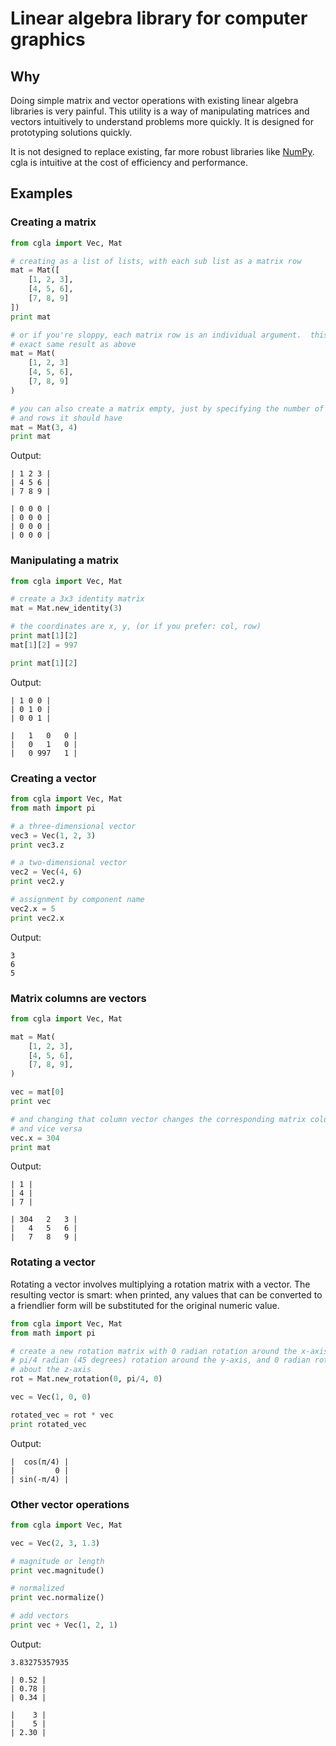Linear algebra library for computer graphics
============================================

Why
---

Doing simple matrix and vector operations with existing linear algebra libraries
is very painful.  This utility is a way of manipulating matrices
and vectors intuitively to understand problems more quickly.  It is designed
for prototyping solutions quickly.

It is not designed to replace existing, far more robust libraries like
[NumPy](http://www.numpy.org/).  cgla is intuitive at the cost of
efficiency and performance.

Examples
--------

### Creating a matrix

```python
from cgla import Vec, Mat

# creating as a list of lists, with each sub list as a matrix row
mat = Mat([
    [1, 2, 3],
    [4, 5, 6],
    [7, 8, 9]
])
print mat

# or if you're sloppy, each matrix row is an individual argument.  this has the
# exact same result as above
mat = Mat(
	[1, 2, 3]
	[4, 5, 6],
	[7, 8, 9]
)

# you can also create a matrix empty, just by specifying the number of columns
# and rows it should have
mat = Mat(3, 4)
print mat
```

Output:
```
| 1 2 3 |
| 4 5 6 |
| 7 8 9 |

| 0 0 0 |
| 0 0 0 |
| 0 0 0 |
| 0 0 0 |
```

### Manipulating a matrix
```python
from cgla import Vec, Mat

# create a 3x3 identity matrix
mat = Mat.new_identity(3)

# the coordinates are x, y, (or if you prefer: col, row)
print mat[1][2]
mat[1][2] = 997

print mat[1][2]
```

Output:
```
| 1 0 0 |
| 0 1 0 |
| 0 0 1 |

|   1   0   0 |
|   0   1   0 |
|   0 997   1 |
```

### Creating a vector

```python
from cgla import Vec, Mat
from math import pi

# a three-dimensional vector
vec3 = Vec(1, 2, 3)
print vec3.z

# a two-dimensional vector
vec2 = Vec(4, 6)
print vec2.y  

# assignment by component name
vec2.x = 5
print vec2.x
```

Output:
```
3
6
5
```

### Matrix columns are vectors
```python
from cgla import Vec, Mat

mat = Mat(
	[1, 2, 3],
	[4, 5, 6],
	[7, 8, 9],
)

vec = mat[0]
print vec

# and changing that column vector changes the corresponding matrix column
# and vice versa
vec.x = 304
print mat
```

Output:
```
| 1 |
| 4 |
| 7 |

| 304   2   3 |
|   4   5   6 |
|   7   8   9 |
```

### Rotating a vector

Rotating a vector involves multiplying a rotation matrix with a vector.
The resulting vector is smart: when printed, any values that can be
converted to a friendlier form will be substituted for the original numeric
value.

```python
from cgla import Vec, Mat
from math import pi

# create a new rotation matrix with 0 radian rotation around the x-axis,
# pi/4 radian (45 degrees) rotation around the y-axis, and 0 radian rotaiton
# about the z-axis
rot = Mat.new_rotation(0, pi/4, 0)

vec = Vec(1, 0, 0)

rotated_vec = rot * vec
print rotated_vec
```

Output:
```
|  cos(π/4) |
|         0 |
| sin(-π/4) |
```

### Other vector operations

```python
from cgla import Vec, Mat

vec = Vec(2, 3, 1.3)

# magnitude or length
print vec.magnitude()

# normalized
print vec.normalize()

# add vectors
print vec + Vec(1, 2, 1)
```

Output:
```
3.83275357935

| 0.52 |
| 0.78 |
| 0.34 |

|    3 |
|    5 |
| 2.30 |
```